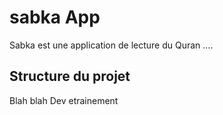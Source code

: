 # sabka App

Sabka est une application de lecture du Quran ....

## Structure du projet
Blah blah
Dev
etrainement
